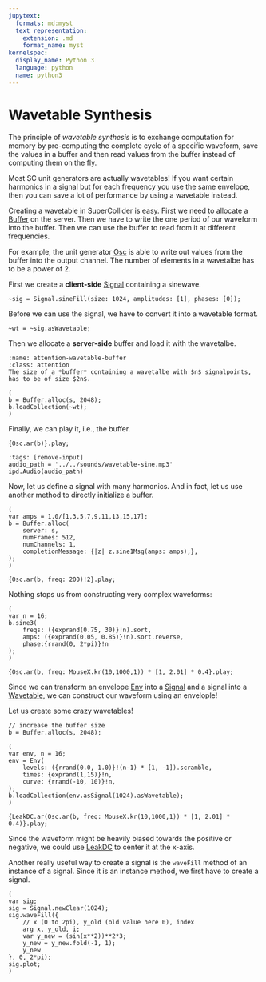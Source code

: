 ```yaml
---
jupytext:
  formats: md:myst
  text_representation:
    extension: .md
    format_name: myst
kernelspec:
  display_name: Python 3
  language: python
  name: python3
---
```


# Wavetable Synthesis

The principle of *wavetable synthesis* is to exchange computation for memory by pre-computing the complete cycle of a specific waveform, save the values in a buffer and then read values from the buffer instead of computing them on the fly.

Most SC unit generators are actually wavetables!
If you want certain harmonics in a signal but for each frequency you use the same envelope, then you can save a lot of performance by using a wavetable instead.

Creating a wavetable in SuperCollider is easy.
First we need to allocate a [Buffer](https://doc.sccode.org/Classes/Buffer.html) on the server. 
Then we have to write the one period of our waveform into the buffer.
Then we can use the buffer to read from it at different frequencies.

For example, the unit generator [Osc](https://doc.sccode.org/Classes/Osc.html) is able to write out values from the buffer into the output channel.
The number of elements in a wavetalbe has to be a power of 2.

First we create a **client-side** [Signal](https://doc.sccode.org/Classes/Signal.html) containing a sinewave.

```isc
~sig = Signal.sineFill(size: 1024, amplitudes: [1], phases: [0]);
```

Before we can use the signal, we have to convert it into a wavetable format.

```isc
~wt = ~sig.asWavetable;
```

Then we allocate a **server-side** buffer and load it with the wavetalbe.

```{admonition} Wavetalbe Buffer Size
:name: attention-wavetable-buffer
:class: attention
The size of a *buffer* containing a wavetalbe with $n$ signalpoints, has to be of size $2n$.
```

```isc
(
b = Buffer.alloc(s, 2048);
b.loadCollection(~wt);
)
```

Finally, we can play it, i.e., the buffer.

```isc
{Osc.ar(b)}.play;
```

```{code-cell} python3
:tags: [remove-input]
audio_path = '../../sounds/wavetable-sine.mp3'
ipd.Audio(audio_path)
```

Now, let us define a signal with many harmonics.
And in fact, let us use another method to directly initialize a buffer.

```isc
(
var amps = 1.0/[1,3,5,7,9,11,13,15,17];
b = Buffer.alloc(
    server: s,
    numFrames: 512, 
    numChannels: 1,
    completionMessage: {|z| z.sine1Msg(amps: amps);},
);
)

{Osc.ar(b, freq: 200)!2}.play;
```

Nothing stops us from constructing very complex waveforms:

```isc
(
var n = 16;
b.sine3(
    freqs: ({exprand(0.75, 30)}!n).sort,
    amps: ({exprand(0.05, 0.85)}!n).sort.reverse,
    phase:{rrand(0, 2*pi)}!n
);
)

{Osc.ar(b, freq: MouseX.kr(10,1000,1)) * [1, 2.01] * 0.4}.play;
```

Since we can transform an envelope [Env](https://doc.sccode.org/Classes/Env.html) into a [Signal](https://doc.sccode.org/Classes/Signal.html) and a signal into a [Wavetable](https://doc.sccode.org/Classes/Wavetable.html), we can construct our waveform using an envelople!

Let us create some crazy wavetables!

```isc
// increase the buffer size
b = Buffer.alloc(s, 2048);

(
var env, n = 16;
env = Env(
    levels: ({rrand(0.0, 1.0)}!(n-1) * [1, -1]).scramble,
    times: {exprand(1,15)}!n,
    curve: {rrand(-10, 10)}!n,
);
b.loadCollection(env.asSignal(1024).asWavetable);
)

{LeakDC.ar(Osc.ar(b, freq: MouseX.kr(10,1000,1)) * [1, 2.01] * 0.4)}.play;
```

Since the waveform might be heavily biased towards the positive or negative, we could use [LeakDC](https://doc.sccode.org/Classes/LeakDC.html) to center it at the x-axis.

Another really useful way to create a signal is the ``waveFill`` method of an instance of a signal.
Since it is an instance method, we first have to create a signal.

```isc
(
var sig;
sig = Signal.newClear(1024);
sig.waveFill({
    // x (0 to 2pi), y_old (old value here 0), index
    arg x, y_old, i;
	var y_new = (sin(x**2))**2*3;
	y_new = y_new.fold(-1, 1);
	y_new
}, 0, 2*pi);
sig.plot;
)
```